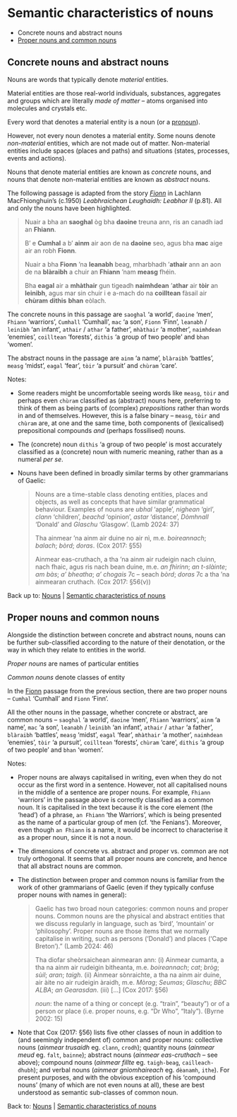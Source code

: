 # Semantic characteristics of nouns

- Concrete nouns and abstract nouns
- [Proper nouns and common nouns](#proper-nouns-and-common-nouns)

## Concrete nouns and abstract nouns

Nouns are words that typically denote *material* entities.

Material entities are those real-world individuals, substances, aggregates and groups which are literally *made of matter* – atoms organised into molecules and crystals etc. 

Every word that denotes a material entity is a noun (or a [pronoun](pronouns.md)). 

However, not every noun denotes a material entity. Some nouns denote *non-material* entities, which are not made out of matter. Non-material entities include spaces (places and paths) and situations (states, processes, events and actions).

Nouns that denote material entities are known as *concrete* nouns, and nouns that denote non-material entities are known as *abstract* nouns. 

The following passage is adapted from the story *[Fionn](Fionn.md)* in Lachlann MacFhionghuin’s (c.1950) *Leabhraichean Leughaidh: Leabhar II* (p.81). All and only the nouns have been highlighted.

> Nuair a bha an **saoghal** òg bha **daoine** treuna ann, ris an canadh iad an **Fhiann**.
>
> B’ e **Cumhal** a b’ **ainm** air aon de na **daoine** seo, agus bha **mac** aige air an robh **Fionn**.
>
> Nuair a bha **Fionn** ’na **leanabh** beag, mharbhadh ’**athair** ann an aon de na **blàraibh** a chuir an **Fhiann** ’nam **measg** fhéin.
>
> Bha **eagal** air a **mhàthair** gun tigeadh **naimhdean** ’**athar** air **tòir** an **leinibh**, agus mar sin chuir i e a-mach do na **coilltean** fàsail air **chùram** **dithis** **bhan** eòlach. 

The concrete nouns in this passage are
`saoghal` ‘a world’,
`daoine` ‘men’,
`Fhiann` ‘warriors’,
`Cumhall` ‘Cumhall’,
`mac` ‘a son’,
`Fionn` ‘Finn’,
`leanabh` / `leinibh` ‘an infant’,
`athair` / `athar` ‘a father’,
`mhàthair` ‘a mother’,
`naimhdean` ‘enemies’,
`coilltean` ‘forests’,
`dithis` ‘a group of two people’ and
`bhan` ‘women’.

The abstract nouns in the passage are 
`ainm` ‘a name’,
`blàraibh` ‘battles’,
`measg` ‘midst’,
`eagal` ‘fear’,
`tòir` ‘a pursuit’ and
`chùram` ‘care’.

Notes:

- Some readers might be uncomfortable seeing words like `measg`, `tòir` and perhaps even `chùram` classified as (abstract) nouns here, preferring to think of them as being parts of (complex) *prepositions* rather than words in and of themselves. However, this is a false binary – `measg`, `tòir` and `chùram` are, at one and the same time, both components of (lexicalised) prepositional compounds *and* (perhaps fossilised) nouns.
  
- The (concrete) noun `dithis` ‘a group of two people’ is most accurately classified as a (concrete) noun with numeric meaning, rather than as a numeral *per se*.

- Nouns have been defined in broadly similar terms by other grammarians of Gaelic:
  > Nouns are a time-stable class denoting entities, places and objects, as well as concepts that have similar grammatical behaviour. Examples of nouns are *ubhal* ‘apple’, *nighean* ‘girl’, *clann* ‘children’, *beachd* ‘opinion’, *astar* ‘distance’, *Dòmhnall* ‘Donald’ and *Glaschu* ‘Glasgow’. (Lamb 2024: 37)
  > 
  > Tha ainmear ’na ainm air duine no air nì, m.e. *boireannach*; *balach*; *bòrd*; *doras*. (Cox 2017: §55)
  >
  > Ainmear eas-cruthach, a tha ’na ainm air rudeigin nach cluinn, nach fhaic, agus ris nach bean duine, m.e. *an fhìrinn*; *an t-slàinte*; *am bàs*; *a’ bheatha*; *a’ chogais* 7c – seach *bòrd*; *doras* 7c a tha ’na ainmearan cruthach. (Cox 2017: §56(v))

Back up to: [Nouns](#nouns) \| [Semantic characteristics of nouns](#semantic-characteristics-of-nouns)

## Proper nouns and common nouns

Alongside the distinction between concrete and abstract nouns, nouns can be further sub-classified according to the nature of their denotation, or the way in which they relate to entities in the world.

*Proper nouns* are names of particular entities

*Common nouns* denote classes of entity

In the [Fionn](Fionn.md) passage from the previous section, there are two proper nouns – `Cumhal` ‘Cumhall’ and `Fionn` ‘Finn’. 

All the other nouns in the passage, whether concrete or abstract, are common nouns – 
`saoghal` ‘a world’,
`daoine` ‘men’,
`Fhiann` ‘warriors’,
`ainm` ‘a name’,
`mac` ‘a son’,
`leanabh` / `leinibh` ‘an infant’,
`athair` / `athar` ‘a father’,
`blàraibh` ‘battles’,
`measg` ‘midst’,
`eagal` ‘fear’,
`mhàthair` ‘a mother’,
`naimhdean` ‘enemies’,
`tòir` ‘a pursuit’,
`coilltean` ‘forests’,
`chùram` ‘care’,
`dithis` ‘a group of two people’ and
`bhan` ‘women’.

Notes:

- Proper nouns are always capitalised in writing, even when they do not occur as the first word in a sentence. However, not all capitalised nouns in the middle of a sentence are proper nouns. For example, `Fhiann` ‘warriors’ in the passage above is correctly classified as a common noun. It is capitalised in the text because it is the core element (the ‘head’) of a phrase, `an Fhiann` ‘the Warriors’, which is being presented as the name of a particular group of men (cf. ‘the Fenians’). Moreover, even though `an Fhiann` is a name, it would be incorrect to characterise it as a proper noun, since it is not a noun.
  
- The dimensions of concrete vs. abstract and proper vs. common are not truly orthogonal. It seems that all proper nouns are concrete, and hence that all abstract nouns are common.

- The distinction between proper and common nouns is familiar from the work of other grammarians of Gaelic (even if they typically confuse proper nouns with names in general):
  
  >  Gaelic has two broad noun categories: common nouns and proper nouns. Common nouns are the physical and abstract entities that we discuss regularly in language, such as ‘bird’, ‘mountain’ or ‘philosophy’. Proper nouns are those items that we normally capitalise in writing, such as persons (‘Donald’) and places (‘Cape Breton’).” (Lamb 2024: 46)
  > 
  > Tha diofar sheòrsaichean ainmearan ann: (i) Ainmear cumanta, a tha na ainm air rudeigin bitheanta, m.e. *boireannach*; *cat*; *bròg*; *sùil*; *aran*; *taigh*. (ii) Ainmear sònraichte, a tha na ainm air duine, air àite no air rudeigin àraidh, m.e. *Mòrag*; *Seumas*; *Glaschu*; *BBC ALBA*; *an Gearasdan*. (iii) [...] (Cox 2017: §56)
  >
  > *noun*: the name of a thing or concept (e.g. “train”, “beauty”) or of a person or place (i.e. proper nouns, e.g. “Dr Who”, “Italy”). (Byrne 2002: 15)
  
- Note that Cox (2017: §56) lists five other classes of noun in addition to (and seemingly independent of) common and proper nouns: collective nouns (*ainmear trusaidh* eg. `clann`, `crodh`); quantity nouns (*ainmear meud* eg. `falt`, `bainne`); abstract nouns (*ainmear eas-cruthach* – see above); compound nouns (*ainmear fillte* eg. `taigh-beag`, `cailleach-dhubh`); and verbal nouns (*ainmear gnìomhaireach* eg. `dèanamh`, `ithe`). For present purposes, and with the obvious exception of his ‘compound nouns’ (many of which are not even nouns at all), these are best understood as semantic sub-classes of common noun.

Back to: [Nouns](#nouns) \| [Semantic characteristics of nouns](#semantic-characteristics-of-nouns)
